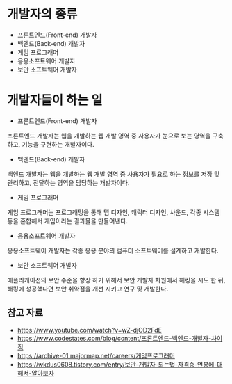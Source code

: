 # 개발자의 종류

- 프론트엔드(Front-end) 개발자
- 백엔드(Back-end) 개발자
- 게임 프로그래머
- 응용소프트웨어 개발자
- 보안 소프트웨어 개발자

# 개발자들이 하는 일

- 프론트엔드(Front-end) 개발자

프론트엔드 개발자는 웹을 개발하는 웹 개발 영역 중 사용자가 눈으로 보는 영역을 구축하고, 기능을 구현하는 개발자이다.

- 백엔드(Back-end) 개발자

백엔드 개발자는 웹을 개발하는 웹 개발 영역 중 사용자가 필요로 하는 정보를 저장 및 관리하고, 전달하는 영역을 담당하는 개발자이다.

- 게임 프로그래머

게임 프로그래머는 프로그래밍을 통해 맵 디자인, 캐릭터 디자인, 사운드, 각종 시스템 등을 혼합해서 게임이라는 결과물을 만들어낸다.

- 응용소프트웨어 개발자

응용소프트웨어 개발자는 각종 응용 분야의 컴퓨터 소프트웨어를 설계하고 개발한다.

- 보안 소프트웨어 개발자

애플리케이션의 보안 수준을 향상 하기 위해서 보안 개발자 차원에서 해킹을 시도 한 뒤, 해킹에 성공했다면 보안 취약점을 개선 시키고 연구 및 개발한다.

## 참고 자료

- https://www.youtube.com/watch?v=wZ-djOD2FdE
- https://www.codestates.com/blog/content/프론트엔드-백엔드-개발자-차이점
- https://archive-01.majormap.net/careers/게임프로그래머
- https://wkdus0608.tistory.com/entry/보안-개발자-되는법-자격증-연봉에-대해서-알아보자
